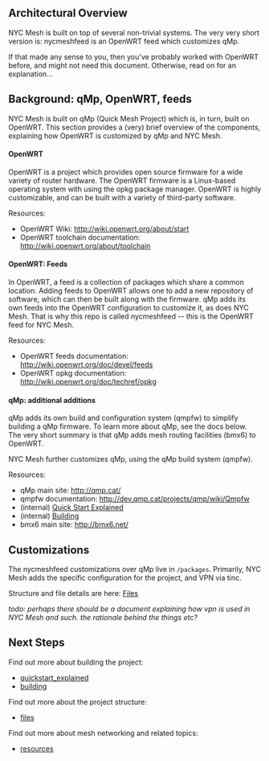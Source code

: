 
Architectural Overview
----------------------

NYC Mesh is built on top of several non-trivial systems. The very very
short version is: nycmeshfeed is an OpenWRT feed which customizes qMp.

If that made any sense to you, then you've probably worked with OpenWRT before,
and might not need this document. Otherwise, read on for an explanation...


Background: qMp, OpenWRT, feeds
-------------------------------
NYC Mesh is built on qMp (Quick Mesh Project) which is, in turn, built
on OpenWRT. This section provides a (very) brief overview of the components,
explaining how OpenWRT is customized by qMp and NYC Mesh.

#### OpenWRT

OpenWRT is a project which provides open source firmware for a wide variety of
router hardware. The OpenWRT firmware is a Linux-based operating system with
using the opkg package manager. OpenWRT is highly customizable, and can be
built with a variety of third-party software.

Resources:
- OpenWRT Wiki: http://wiki.openwrt.org/about/start
- OpenWRT toolchain documentation: http://wiki.openwrt.org/about/toolchain

#### OpenWRT: Feeds

In OpenWRT, a feed is a collection of packages which share a common location.
Adding feeds to OpenWRT allows one to add a new repository of software, which
can then be built along with the firmware. qMp adds its own feeds into the
OpenWRT configuration to customize it, as does NYC Mesh. That is why this repo
is called nycmeshfeed -- this is the OpenWRT feed for NYC Mesh.

Resources:
- OpenWRT feeds documentation: http://wiki.openwrt.org/doc/devel/feeds
- OpenWRT opkg documentation: http://wiki.openwrt.org/doc/techref/opkg

#### qMp: additional additions

qMp adds its own build and configuration system (qmpfw) to simplify building
a qMp firmware. To learn more about qMp, see the docs below. The very short
summary is that qMp adds mesh routing facilities (bmx6) to OpenWRT.

NYC Mesh further customizes qMp, using the qMp build system (qmpfw).

Resources:
- qMp main site: http://qmp.cat/
- qmpfw documentation: http://dev.qmp.cat/projects/qmp/wiki/Qmpfw
- (internal) [Quick Start Explained](quickstart_explained.md)
- (internal) [Building](building.md)
- bmx6 main site: http://bmx6.net/


Customizations
--------------

The nycmeshfeed customizations over qMp live in `/packages`.
Primarily, NYC Mesh adds the specific configuration for the project,
and VPN via tinc.

Structure and file details are here: [Files](files.md)

_todo: perhaps there should be a document explaining how vpn is used
in NYC Mesh and such. the rationale behind the things etc?_


Next Steps
----------

Find out more about building the project:
- [quickstart\_explained](quickstart_explained.md)
- [building](building.md)

Find out more about the project structure:
- [files](files.md)

Find out more about mesh networking and related topics:
- [resources](resources.md)


